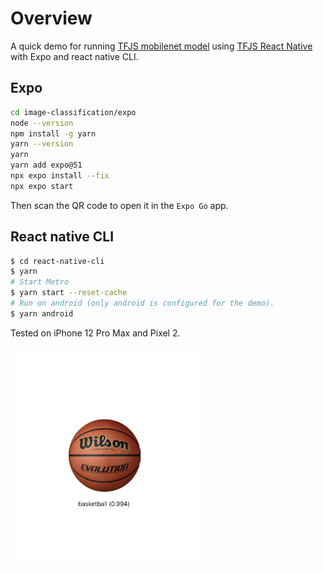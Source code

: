 # Overview

A quick demo for running [TFJS mobilenet model][mobilenet] using
[TFJS React Native][tfjs-react-native] with Expo and react native CLI.

## Expo

```bash
cd image-classification/expo
node --version
npm install -g yarn 
yarn --version
yarn
yarn add expo@51
npx expo install --fix
npx expo start
```

Then scan the QR code to open it in the `Expo Go` app.

## React native CLI

```bash
$ cd react-native-cli
$ yarn
# Start Metro
$ yarn start --reset-cache
# Run on android (only android is configured for the demo).
$ yarn android
```

Tested on iPhone 12 Pro Max and Pixel 2.

<img src="screenshot.jpg" width="300">

[mobilenet]: https://github.com/tensorflow/tfjs-models/tree/master/mobilenet
[tfjs-react-native]: https://github.com/tensorflow/tfjs/tree/master/tfjs-react-native
